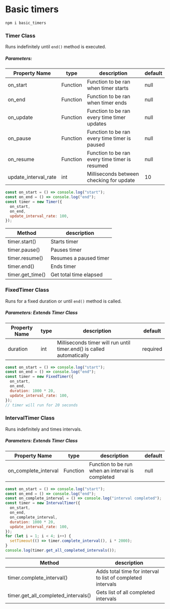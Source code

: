 # Basic timers

```console
npm i basic_timers
```

### Timer Class

Runs indefinitely until `end()` method is executed.

##### Parameters:

| Property Name        | type     | description                                    | default |
| -------------------- | -------- | ---------------------------------------------- | ------- |
| on_start             | Function | Function to be ran when timer starts           | null    |
| on_end               | Function | Function to be ran when timer ends             | null    |
| on_update            | Function | Function to be ran every time timer updates    | null    |
| on_pause             | Function | Function to be ran every time timer is paused  | null    |
| on_resume            | Function | Function to be ran every time timer is resumed | null    |
| update_interval_rate | int      | Milliseconds between checking for update       | 10      |

```javascript
const on_start = () => console.log("start");
const on_end = () => console.log("end");
const timer = new Timer({
  on_start,
  on_end,
  update_interval_rate: 100,
});
```

| Method           | description            |
| ---------------- | ---------------------- |
| timer.start()    | Starts timer           |
| timer.pause()    | Pauses timer           |
| timer.resume()   | Resumes a paused timer |
| timer.end()      | Ends timer             |
| timer.get_time() | Get total time elapsed |

### FixedTimer Class

Runs for a fixed duration or until `end()` method is called.

##### Parameters: Extends Timer Class

| Property Name | type | description                                                           | default  |
| ------------- | ---- | --------------------------------------------------------------------- | -------- |
| duration      | int  | Milliseconds timer will run until timer.end() is called automatically | required |

```javascript
const on_start = () => console.log("start");
const on_end = () => console.log("end");
const timer = new FixedTimer({
  on_start,
  on_end,
  duration: 1000 * 20,
  update_interval_rate: 100,
});
// timer will run for 20 seconds
```

### IntervalTimer Class

Runs indefinitely and times intervals.

##### Parameters: Extends Timer Class

| Property Name        | type     | description                                      | default |
| -------------------- | -------- | ------------------------------------------------ | ------- |
| on_complete_interval | Function | Function to be run when an interval is completed | null    |

```javascript
const on_start = () => console.log("start");
const on_end = () => console.log("end");
const on_complete_interval = () => console.log("interval completed");
const timer = new IntervalTimer({
  on_start,
  on_end,
  on_complete_interval,
  duration: 1000 * 20,
  update_interval_rate: 100,
});
for (let i = 1; i < 4; i++) {
  setTimeout(() => timer.complete_interval(), i * 2000);
}
console.log(timer.get_all_completed_intervals());
```

| Method                              | description                                                 |
| ----------------------------------- | ----------------------------------------------------------- |
| timer.complete_interval()           | Adds total time for interval to list of completed intervals |
| timer.get_all_completed_intervals() | Gets list of all completed intervals                        |
